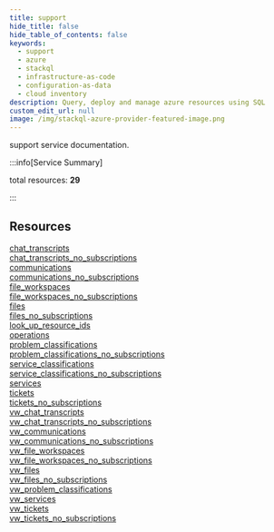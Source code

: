 ```yaml
---
title: support
hide_title: false
hide_table_of_contents: false
keywords:
  - support
  - azure
  - stackql
  - infrastructure-as-code
  - configuration-as-data
  - cloud inventory
description: Query, deploy and manage azure resources using SQL
custom_edit_url: null
image: /img/stackql-azure-provider-featured-image.png
---
```


support service documentation.

:::info[Service Summary]

total resources: __29__  

:::

## Resources
<div class="row">
<div class="providerDocColumn">
<a href="/services/support/chat_transcripts/">chat_transcripts</a><br />
<a href="/services/support/chat_transcripts_no_subscriptions/">chat_transcripts_no_subscriptions</a><br />
<a href="/services/support/communications/">communications</a><br />
<a href="/services/support/communications_no_subscriptions/">communications_no_subscriptions</a><br />
<a href="/services/support/file_workspaces/">file_workspaces</a><br />
<a href="/services/support/file_workspaces_no_subscriptions/">file_workspaces_no_subscriptions</a><br />
<a href="/services/support/files/">files</a><br />
<a href="/services/support/files_no_subscriptions/">files_no_subscriptions</a><br />
<a href="/services/support/look_up_resource_ids/">look_up_resource_ids</a><br />
<a href="/services/support/operations/">operations</a><br />
<a href="/services/support/problem_classifications/">problem_classifications</a><br />
<a href="/services/support/problem_classifications_no_subscriptions/">problem_classifications_no_subscriptions</a><br />
<a href="/services/support/service_classifications/">service_classifications</a><br />
<a href="/services/support/service_classifications_no_subscriptions/">service_classifications_no_subscriptions</a><br />
<a href="/services/support/services/">services</a>
</div>
<div class="providerDocColumn">
<a href="/services/support/tickets/">tickets</a><br />
<a href="/services/support/tickets_no_subscriptions/">tickets_no_subscriptions</a><br />
<a href="/services/support/vw_chat_transcripts/">vw_chat_transcripts</a><br />
<a href="/services/support/vw_chat_transcripts_no_subscriptions/">vw_chat_transcripts_no_subscriptions</a><br />
<a href="/services/support/vw_communications/">vw_communications</a><br />
<a href="/services/support/vw_communications_no_subscriptions/">vw_communications_no_subscriptions</a><br />
<a href="/services/support/vw_file_workspaces/">vw_file_workspaces</a><br />
<a href="/services/support/vw_file_workspaces_no_subscriptions/">vw_file_workspaces_no_subscriptions</a><br />
<a href="/services/support/vw_files/">vw_files</a><br />
<a href="/services/support/vw_files_no_subscriptions/">vw_files_no_subscriptions</a><br />
<a href="/services/support/vw_problem_classifications/">vw_problem_classifications</a><br />
<a href="/services/support/vw_services/">vw_services</a><br />
<a href="/services/support/vw_tickets/">vw_tickets</a><br />
<a href="/services/support/vw_tickets_no_subscriptions/">vw_tickets_no_subscriptions</a>
</div>
</div>